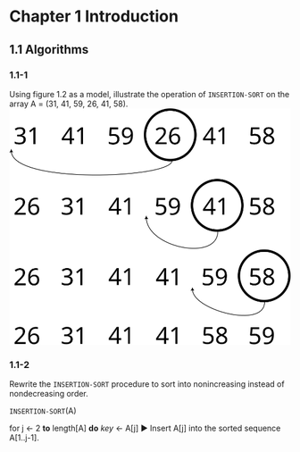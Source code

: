 # Chapter 1 Introduction
## 1.1 Algorithms
### 1.1-1
Using figure 1.2 as a model, illustrate the operation of `INSERTION-SORT` on the array A = (31, 41, 59, 26, 41, 58).
![Insertion sort solution diagram for 31, 41, 59, 26, 41, 58](intro-to-algorithms-1.1-1.svg)
### 1.1-2
Rewrite the `INSERTION-SORT` procedure to sort into nonincreasing instead of nondecreasing order.

`INSERTION-SORT`(A)

for j &larr; 2 **to** length[A]
  **do** _key_ &larr; A[j]
    &#9654; Insert A[j] into the sorted sequence A[1..j-1].

